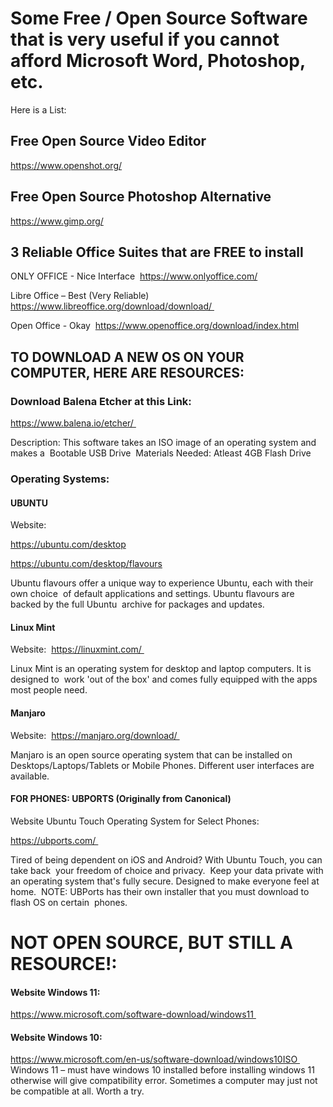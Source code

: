 # Some Free / Open Source Software that is very useful if you cannot afford Microsoft Word, Photoshop, etc.
Here is a List:

## Free Open Source Video Editor
https://www.openshot.org/


## Free Open Source Photoshop Alternative
https://www.gimp.org/


## 3 Reliable Office Suites that are FREE to install 
ONLY OFFICE - Nice Interface 
https://www.onlyoffice.com/

Libre Office – Best (Very Reliable)
https://www.libreoffice.org/download/download/ 


Open Office - Okay 
https://www.openoffice.org/download/index.html 



## TO DOWNLOAD A NEW OS ON YOUR COMPUTER, HERE ARE RESOURCES:


### Download Balena Etcher at this Link: 
https://www.balena.io/etcher/ 


Description: This software takes an ISO image of an operating system and makes a  Bootable USB Drive 
Materials Needed: Atleast 4GB Flash Drive 

### Operating Systems: 

#### UBUNTU

Website: 


https://ubuntu.com/desktop

https://ubuntu.com/desktop/flavours


Ubuntu flavours offer a unique way to experience Ubuntu, each with their own choice  of default applications and settings. Ubuntu flavours are backed by the full Ubuntu  archive for packages and updates. 

#### Linux Mint

Website: 
https://linuxmint.com/ 

Linux Mint is an operating system for desktop and laptop computers. It is designed to  work 'out of the box' and comes fully equipped with the apps most people need. 

#### Manjaro

Website: 
https://manjaro.org/download/ 

Manjaro is an open source operating system that can be installed on  
Desktops/Laptops/Tablets or Mobile Phones. Different user interfaces are available.



#### FOR PHONES: UBPORTS (Originally from Canonical)

Website Ubuntu Touch Operating System for Select Phones:

https://ubports.com/ 

Tired of being dependent on iOS and Android? With Ubuntu Touch, you can take back  your freedom of choice and privacy. 
Keep your data private with an operating system that's fully secure. Designed to make everyone feel at home. 
NOTE: UBPorts has their own installer that you must download to flash OS on certain  phones.



# NOT OPEN SOURCE, BUT STILL A RESOURCE!:


#### Website Windows 11: 

https://www.microsoft.com/software-download/windows11 


#### Website Windows 10: 

https://www.microsoft.com/en-us/software-download/windows10ISO 
Windows 11 – must have windows 10 installed before installing windows 11  otherwise will give compatibility error. Sometimes a computer may just not be compatible at all. Worth a try. 
